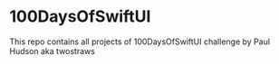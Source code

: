 # 100DaysOfSwiftUI
This repo contains all projects of 100DaysOfSwiftUI challenge by Paul Hudson aka twostraws 
